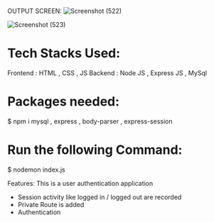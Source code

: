 OUTPUT SCREEN:
![Screenshot (522)](https://github.com/Raveenaross/PRODIGY_FS_01/assets/166907857/ad8e0e4b-a37f-4a14-948a-43619650f496)

![Screenshot (523)](https://github.com/Raveenaross/PRODIGY_FS_01/assets/166907857/830bc67b-6bd6-47f8-a989-45ad9c49bef1)

# Tech Stacks Used:
Frontend : HTML , CSS , JS
Backend : Node JS , Express JS , MySql

# Packages needed:

$ npm i mysql , express , body-parser , express-session

# Run the following Command:
$ nodemon index.js

Features:
This is a user authentication application
* Session activity like logged in / logged out are recorded
* Private Route is added
* Authentication 

